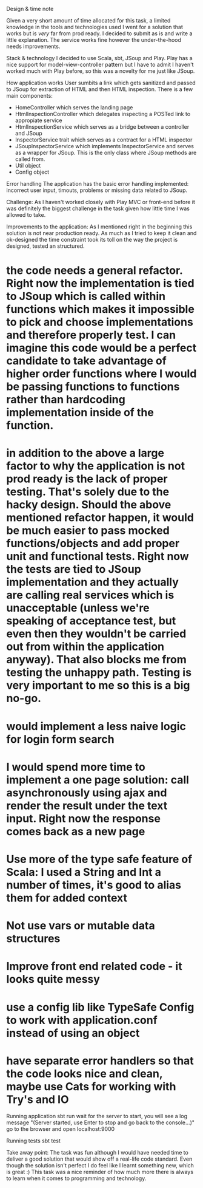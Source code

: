 Design & time note

Given a very short amount of time allocated for this task, a limited knowledge in the tools and technologies used I went for a solution that works but is *very* far from prod ready. I decided to submit as is and write a little explanation. The service works fine however the under-the-hood needs improvements.

Stack & technology
I decided to use Scala, sbt, JSoup and Play. Play has a nice support for model-view-controller pattern but I have to admit I haven't worked much with Play before, so this was a novelty for me just like JSoup. 

How application works
User sumbits a link which gets sanitized and passed to JSoup for extraction of HTML and then HTML inspection. There is a few main components:
- HomeController which serves the landing page
- HtmlInspectionController which delegates inspecting a POSTed link to appropiate service
- HtmlInspectionService which serves as a bridge between a controller and JSoup
- InspectorService trait which serves as a contract for a HTML inspector
- JSoupInspectorService which implements InspectorService and serves as a wrapper for JSoup. This is the only class where JSoup methods are called from.
- Util object
- Config object


Error handling
The application has the basic error handling implemented: incorrect user input, timouts, problems or missing data related to JSoup.

Challenge:
As I haven't worked closely with Play MVC or front-end before it was definitely the biggest challenge in the task given how little time I was allowed to take.

Improvements to the application:
As I mentioned right in the beginning this solution is not near production ready. As much as I tried to keep it clean and ok-designed the time constraint took its toll on the way the project is designed, tested an structured.
# the code needs a general refactor. Right now the implementation is tied to JSoup which is called within functions which makes it impossible to pick and choose implementations and therefore properly test. I can imagine this code would be a perfect candidate to take advantage of higher order functions where I would be passing functions to functions rather than hardcoding implementation inside of the function.
# in addition to the above a large factor to why the application is not prod ready is the lack of proper testing. That's solely due to the hacky design. Should the above mentioned refactor happen, it would be much easier to pass mocked functions/objects and add proper unit and functional tests. Right now the tests are tied to JSoup implementation and they actually are calling real services which is unacceptable (unless we're speaking of acceptance test, but even then they wouldn't be carried out from within the application anyway). That also blocks me from testing the unhappy path. Testing is very important to me so this is a big no-go.
# would implement a less naive logic for login form search
# I would spend more time to implement a one page solution: call asynchronously using ajax and render the result under the text input. Right now the response comes back as a new page
# Use more of the type safe feature of Scala: I used a String and Int a number of times, it's good to alias them for added context
# Not use vars or mutable data structures
# Improve front end related code - it looks quite messy
# use a config lib like TypeSafe Config to work with application.conf instead of using an object
# have separate error handlers so that the code looks nice and clean, maybe use Cats for working with Try's and IO


Running application
sbt run
wait for the server to start, you will see a log message "(Server started, use Enter to stop and go back to the console...)"
go to the browser and open localhost:9000

Running tests
sbt test

Take away point:
The task was fun although I would have needed time to deliver a good solution that would show off a real-life code standard. Even though the solution isn't perfect I do feel like I learnt something new, which is great :) This task was a nice reminder of how much more there is always to learn when it comes to programming and technology.
